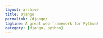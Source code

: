 ```yaml
---
layout: archive
title: Django
permalink: /django/
tagline: A great web framework for Python!
category: [django, python]
---
```

